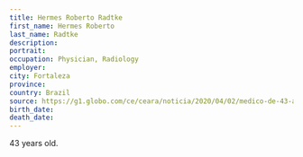 ```yaml
---
title: Hermes Roberto Radtke
first_name: Hermes Roberto
last_name: Radtke
description: 
portrait: 
occupation: Physician, Radiology
employer: 
city: Fortaleza
province: 
country: Brazil
source: https://g1.globo.com/ce/ceara/noticia/2020/04/02/medico-de-43-anos-morrepor-covid-19-no-ceara.ghtml
birth_date: 
death_date: 
---
```


43 years old.